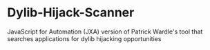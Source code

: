 # Dylib-Hijack-Scanner
JavaScript for Automation (JXA) version of Patrick Wardle's tool that searches applications for dylib hijacking opportunities
